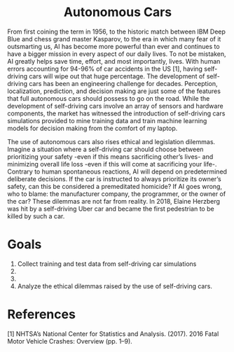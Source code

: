 <h1 align="center">Autonomous Cars</h1>
  From first coining the term in 1956, to the historic match between IBM Deep Blue and chess grand master Kasparov, to the era in which many fear of it outsmarting us, AI has become more powerful than ever and continues to have a bigger mission in every aspect of our daily lives. To not be mistaken, AI greatly helps save time, effort, and most importantly, lives. With human errors accounting for 94-96% of car accidents in the US [1], having self-driving cars will wipe out that huge percentage. The development of self-driving cars has been an engineering challenge for decades. Perception, localization, prediction, and decision making are just some of the features that full autonomous cars should possess to go on the road. While the development of self-driving cars involve an array of sensors and hardware components, the market has witnessed the introduction of self-driving cars simulations provided to mine training data and train machine learning models for decision making from the comfort of my laptop.

 The use of autonomous cars also rises ethical and legislation dilemmas. Imagine a situation where a self-driving car should choose between prioritizing your safety -even if this means sacrificing other’s lives- and minimizing overall life loss -even if this will come at sacrificing your life-. Contrary to human spontaneous reactions, AI will depend on predetermined deliberate decisions. If the car is instructed to always prioritize its owner’s safety, can this be considered a premeditated homicide? If AI goes wrong, who to blame: the manufacturer company, the programmer, or the owner of the car? These dilemmas are not far from reality. In 2018, Elaine Herzberg was hit by a self-driving Uber car and became the first pedestrian to be killed by such a car.

# Goals
 1) Collect training and test data from self-driving car simulations
 2)
 3) 
 4) Analyze the ethical dilemmas raised by the use of self-driving cars.

# References
[1] NHTSA’s National Center for Statistics and Analysis. (2017). 2016 Fatal Motor Vehicle Crashes: Overview (pp. 1–9).

